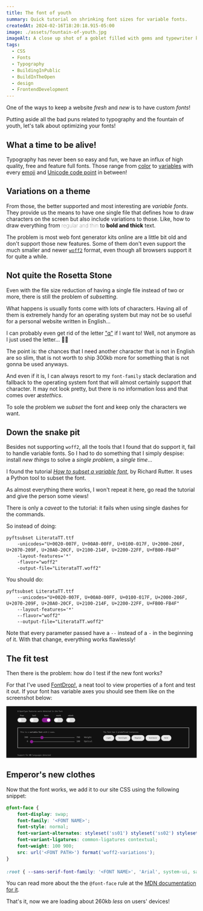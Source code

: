 ```yaml
---
title: The font of youth
summary: Quick tutorial on shrinking font sizes for variable fonts.
createdAt: 2024-02-16T18:20:18.915-05:00
image: ./assets/fountain-of-youth.jpg
imageAlt: A close up shot of a goblet filled with gems and typewriter keys floating on a thick ink on the colours cyan, yellow, and magenta. On the background and out of focus are the mechanical parts of a typewriter.
tags:
  - CSS
  - Fonts
  - Typography
  - BuildingInPublic
  - BuildInTheOpen
  - design
  - FrontendDevelopment
---
```


One of the ways to keep a website _fresh_ and _new_ is to have custom _fonts_!

Putting aside all the bad puns related to typography and the fountain of youth, let's talk about optimizing your fonts!

## What a time to be alive!

Typography has never been so easy and fun, we have an influx of high quality, free and feature full fonts. Those range from [color](https://caniuse.com/colr-v1) to [variables](https://caniuse.com/variable-fonts) with every [emoji](https://en.wikipedia.org/wiki/Emoji) and [Unicode code point](https://en.wikipedia.org/wiki/Code_point) in between!

## Variations on a theme

From those, the better supported and most interesting are _variable fonts_. They provide us the means to have one single file that defines how to draw characters on the screen but also include variations to those. Like, how to draw everything from <span style="font-weight: 100;">regular and thin</span> to <span style="font-weight: 800;">bold and thick</span> text.

The problem is most web font generator kits online are a little bit old and don't support those new features. Some of them don't even support the much smaller and newer [`woff2`](https://caniuse.com/woff2) format, even though all browsers support it for quite a while.

## Not quite the Rosetta Stone

Even with the file size reduction of having a single file instead of two or more, there is still the problem of _subsetting_.

What happens is usually fonts come with lots of characters. Having all of them is extremely handy for an operating system but may not be so useful for a personal website written in English...

I can probably even get rid of the letter ["q"](https://en.wikipedia.org/wiki/Letter_frequency) if I want to! Well, not anymore as I just used the letter... 🤦‍♂️

The point is: the chances that I need another character that is not in English are so slim, that is not worth to ship 300kb more for something that is not gonna be used anyways.

And even if it is, I can always resort to my `font-family` stack declaration and fallback to the operating system font that will almost certainly support that character. It may not look pretty, but there is no information loss and that comes over _æstethics_.

To sole the problem we _subset_ the font and keep only the characters we want.

## Down the snake pit

Besides not supporting `woff2`, all the tools that I found that do support it, fail to handle variable fonts. So I had to do something that I simply despise: install _new things_ to solve a _single problem_, a _single time_...

I found the tutorial [<cite>How to subset a variable font</cite>](https://clagnut.com/blog/2418/), by Richard Rutter. It uses a Python tool to subset the font.

As almost everything there works, I won't repeat it here, go read the tutorial and give the person some views!

There is only a _caveat_ to the tutorial: it fails when using single dashes for the commands.

So instead of doing:

```shell
pyftsubset LiterataTT.ttf
    -unicodes="U+0020-007F, U+00A0-00FF, U+0100-017F, U+2000-206F, U+2070-209F, U+20A0-20CF, U+2100-214F, U+2200-22FF, U+FB00-FB4F"
    -layout-features='*'
    -flavor="woff2"
    -output-file="LiterataTT.woff2"
```

You should do:

```shell
pyftsubset LiterataTT.ttf
    --unicodes="U+0020-007F, U+00A0-00FF, U+0100-017F, U+2000-206F, U+2070-209F, U+20A0-20CF, U+2100-214F, U+2200-22FF, U+FB00-FB4F"
    --layout-features='*'
    --flavor="woff2"
    --output-file="LiterataTT.woff2"
```

Note that every parameter passed have a `--` instead of a `-` in the beginning of it. With that change, everything works flawlessly!

## The fit test

Then there is the problem: how do I test if the new font works?

For that I've used [FontDrop!](https://fontdrop.info/), a neat tool to view properties of a font and test it out. If your font has variable axes you should see them like on the screenshot below:

![A screenshot of part of the UI for FontDrop showing multiple switches for the open type features of a font and two axes showing the weight and optical variations for the same font.](./assets/font-axes.png)

## Emperor's new clothes

Now that the font works, we add it to our site CSS using the following snippet:

```css
@font-face {
	font-display: swap;
	font-family: '<FONT NAME>';
	font-style: normal;
	font-variant-alternates: styleset('ss01') styleset('ss02') styleset('ss03') styleset('ss19') styleset('ss20');
	font-variant-ligatures: common-ligatures contextual;
	font-weight: 100 900;
	src: url('<FONT PATH>') format('woff2-variations');
}

:root { --sans-serif-font-family: '<FONT NAME>', 'Arial', system-ui, sans-serif; }
```

You can read more about the the `@font-face` rule at the [MDN documentation for it](https://developer.mozilla.org/en-US/docs/Web/CSS/@font-face).

That's it, now we are loading about 260kb _less_ on users' devices!
